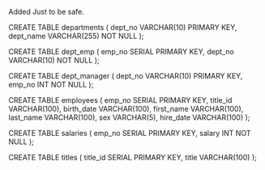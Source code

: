 Added Just to be safe.


<!-- Creating Tables -->

CREATE TABLE departments (
	dept_no VARCHAR(10) PRIMARY KEY,
	dept_name VARCHAR(255) NOT NULL
);
	
CREATE TABLE dept_emp (
	emp_no SERIAL PRIMARY KEY,
	dept_no VARCHAR(10) NOT NULL
);

CREATE TABLE dept_manager (
	dept_no VARCHAR(10) PRIMARY KEY,
	emp_no INT NOT NULL
);

CREATE TABLE employees (
	emp_no SERIAL PRIMARY KEY,
	title_id VARCHAR(100),
	birth_date VARCHAR(100),
	first_name VARCHAR(100),
	last_name VARCHAR(100),
	sex VARCHAR(5),
	hire_date VARCHAR(100)
);
	
CREATE TABLE salaries (
	emp_no SERIAL PRIMARY KEY,
	salary INT NOT NULL
);

CREATE TABLE titles (
	title_id SERIAL PRIMARY KEY,
	title VARCHAR(100)
);


